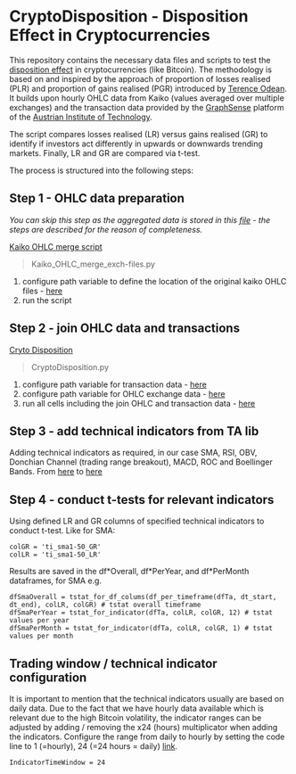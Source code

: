 # CryptoDisposition - Disposition Effect in Cryptocurrencies

This repository contains the necessary data files and scripts to test the [disposition effect](https://en.wikipedia.org/wiki/Disposition_effect) in cryptocurrencies (like Bitcoin). The methodology is based on and inspired by the approach of proportion of losses realised (PLR) and proportion of gains realised (PGR) introduced by [Terence Odean](https://onlinelibrary.wiley.com/doi/10.1111/0022-1082.00072). It builds upon hourly OHLC data from Kaiko (values averaged over multiple exchanges) and the transaction data provided by the [GraphSense](https://github.com/graphsense) platform of the [Austrian Institute of Technology](https://www.ait.ac.at/).

The script compares losses realised (LR) versus gains realised (GR) to identify if investors act differently in upwards or downwards trending markets. Finally, LR and GR are compared via t-test.

The process is structured into the following steps:

## Step 1 - OHLC data preparation
_You can skip this step as the aggregated data is stored in this [file](https://github.com/jschatzmann/CryptoDisposition/blob/master/data/_ex/all_btcusd_ohlcv_1h_ex.csv) - the steps are described for the reason of completeness._

[Kaiko OHLC merge script](https://github.com/jschatzmann/CryptoDisposition/blob/master/code/Kaiko_OHLC_merge_exch-files.py)
> Kaiko_OHLC_merge_exch-files.py

1) configure path variable to define the location of the original kaiko OHLC files - [here](https://github.com/jschatzmann/CryptoDisposition/blob/50b884a095eb43ffe4a1ee1c991064e62c6b251e/code/Kaiko_OHLC_merge_exch-files.py#L9)
2) run the script

## Step 2 - join OHLC data and transactions
[Cryto Disposition](https://github.com/jschatzmann/CryptoDisposition/blob/master/code/CryptoDisposition.py)
> CryptoDisposition.py

1) configure path variable for transaction data - [here](https://github.com/jschatzmann/CryptoDisposition/blob/50b884a095eb43ffe4a1ee1c991064e62c6b251e/code/CryptoDisposition.py#L11-L12)
2) configure path variable for  OHLC exchange data - [here](https://github.com/jschatzmann/CryptoDisposition/blob/50b884a095eb43ffe4a1ee1c991064e62c6b251e/code/CryptoDisposition.py#L58-L59)
3) run all cells including the join OHLC and transaction data - [here](https://github.com/jschatzmann/CryptoDisposition/blob/50b884a095eb43ffe4a1ee1c991064e62c6b251e/code/CryptoDisposition.py#L84)

## Step 3 - add technical indicators from TA lib
Adding technical indicators as required, in our case SMA, RSI, OBV, Donchian Channel (trading range breakout), MACD, ROC and Boellinger Bands.
From [here](https://github.com/jschatzmann/CryptoDisposition/blob/50b884a095eb43ffe4a1ee1c991064e62c6b251e/code/CryptoDisposition.py#L129) to [here](https://github.com/jschatzmann/CryptoDisposition/blob/50b884a095eb43ffe4a1ee1c991064e62c6b251e/code/CryptoDisposition.py#L415) 

## Step 4 - conduct t-tests for relevant indicators
Using defined LR and GR columns of specified technical indicators to conduct t-test. Like for SMA:
```
colGR = 'ti_sma1-50_GR'
colLR = 'ti_sma1-50_LR'
```

Results are saved in the df\*Overall, df\*PerYear, and df\*PerMonth dataframes, for SMA e.g.

```
dfSmaOverall = tstat_for_df_colums(df_per_timeframe(dfTa, dt_start, dt_end), colLR, colGR) # tstat overall timeframe
dfSmaPerYear = tstat_for_indicator(dfTa, colLR, colGR, 12) # tstat values per year
dfSmaPerMonth = tstat_for_indicator(dfTa, colLR, colGR, 1) # tstat values per month
```
## Trading window / technical indicator configuration
It is important to mention that the technical indicators usually are based on daily data. Due to the fact that we have hourly data available which is relevant due to the high Bitcoin volatility, the indicator ranges can be adjusted by adding / removing the x24 (hours) multiplicator when adding the indicators. Configure the range from daily to hourly by setting the code line to 1 (=hourly), 24 (=24 hours = daily) [link](https://github.com/jschatzmann/CryptoDisposition/blob/f5b0f740cf0d3772a512204ce105a735144eca77/code/CryptoDisposition.py#L139).

```
IndicatorTimeWindow = 24
```
